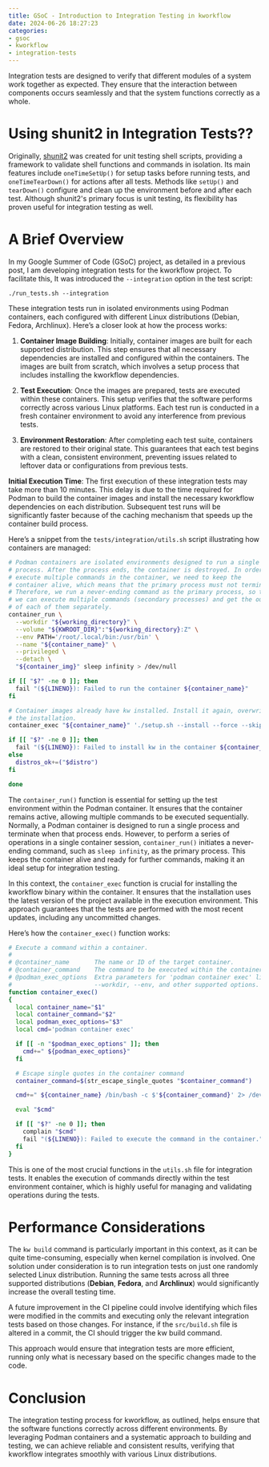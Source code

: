 ```yaml
---
title: GSoC - Introduction to Integration Testing in kworkflow
date: 2024-06-26 18:27:23
categories:
- gsoc
- kworkflow
- integration-tests
---
```


Integration tests are designed to verify that different modules of a system
work together as expected. They ensure that the interaction between components
occurs seamlessly and that the system functions correctly as a whole.

# Using shunit2 in Integration Tests??

Originally, [shunit2](https://github.com/kward/shunit2) was created for unit
testing shell scripts, providing a framework to validate shell functions and
commands in isolation. Its main features include `oneTimeSetUp()` for setup
tasks before running tests, and `oneTimeTearDown()` for actions after all
tests. Methods like `setUp()` and `tearDown()` configure and clean up the
environment before and after each test. Although shunit2's primary focus is
unit testing, its flexibility has proven useful for integration testing as
well.

# A Brief Overview

In my Google Summer of Code (GSoC) project, as detailed in a previous post, I
am developing integration tests for the kworkflow project. To facilitate this,
It was introduced the `--integration` option in the test script:

```
./run_tests.sh --integration
```

These integration tests run in isolated environments using Podman containers,
each configured with different Linux distributions (Debian, Fedora, Archlinux).
Here’s a closer look at how the process works:

1. **Container Image Building**: Initially, container images are built for each
   supported distribution. This step ensures that all necessary dependencies
   are installed and configured within the containers. The images are built from
   scratch, which involves a setup process that includes installing the kworkflow
   dependencies.

2. **Test Execution**: Once the images are prepared, tests are executed within
   these containers. This setup verifies that the software performs correctly
   across various Linux platforms. Each test run is conducted in a fresh container
   environment to avoid any interference from previous tests.

3. **Environment Restoration**: After completing each test suite, containers
   are restored to their original state. This guarantees that each test begins
   with a clean, consistent environment, preventing issues related to leftover
   data or configurations from previous tests.


**Initial Execution Time**: The first execution of these integration tests may take
more than 10 minutes. This delay is due to the time required for Podman to
build the container images and install the necessary kworkflow dependencies on
each distribution. Subsequent test runs will be significantly faster because of
the caching mechanism that speeds up the container build process.


Here’s a snippet from the `tests/integration/utils.sh` script illustrating how
containers are managed:

```bash
# Podman containers are isolated environments designed to run a single
# process. After the process ends, the container is destroyed. In order to
# execute multiple commands in the container, we need to keep the
# container alive, which means that the primary process must not terminate.
# Therefore, we run a never-ending command as the primary process, so that
# we can execute multiple commands (secondary processes) and get the output
# of each of them separately.
container_run \
  --workdir "${working_directory}" \
  --volume "${KWROOT_DIR}":"${working_directory}:Z" \
  --env PATH='/root/.local/bin:/usr/bin' \
  --name "${container_name}" \
  --privileged \
  --detach \
  "${container_img}" sleep infinity > /dev/null

if [[ "$?" -ne 0 ]]; then
  fail "(${LINENO}): Failed to run the container ${container_name}"
fi

# Container images already have kw installed. Install it again, overwriting
# the installation.
container_exec "${container_name}" './setup.sh --install --force --skip-checks --skip-docs > /dev/null 2>&1'

if [[ "$?" -ne 0 ]]; then
  fail "(${LINENO}): Failed to install kw in the container ${container_name}"
else
  distros_ok+=("$distro")
fi

done
```

The `container_run()` function is essential for setting up the test environment
within the Podman container. It ensures that the container remains active,
allowing multiple commands to be executed sequentially. Normally, a Podman
container is designed to run a single process and terminate when that process
ends. However, to perform a series of operations in a single container session,
`container_run()` initiates a never-ending command, such as `sleep infinity`,
as the primary process. This keeps the container alive and ready for further
commands, making it an ideal setup for integration testing.

In this context, the `container_exec` function is crucial for installing the
kworkflow binary within the container. It ensures that the installation uses
the latest version of the project available in the execution environment. This
approach guarantees that the tests are performed with the most recent updates,
including any uncommitted changes.

Here’s how the `container_exec()` function works:


```bash
# Execute a command within a container.
#
# @container_name       The name or ID of the target container.
# @container_command    The command to be executed within the container.
# @podman_exec_options  Extra parameters for 'podman container exec' like
#                       --workdir, --env, and other supported options.
function container_exec()
{
  local container_name="$1"
  local container_command="$2"
  local podman_exec_options="$3"
  local cmd='podman container exec'

  if [[ -n "$podman_exec_options" ]]; then
    cmd+=" ${podman_exec_options}"
  fi

  # Escape single quotes in the container command
  container_command=$(str_escape_single_quotes "$container_command")

  cmd+=" ${container_name} /bin/bash -c $'${container_command}' 2> /dev/null"

  eval "$cmd"

  if [[ "$?" -ne 0 ]]; then
    complain "$cmd"
    fail "(${LINENO}): Failed to execute the command in the container."
  fi
}
```

This is one of the most crucial functions in the `utils.sh` file for
integration tests. It enables the execution of commands directly within the
test environment container, which is highly useful for managing and validating
operations during the tests.

# Performance Considerations

The `kw build` command is particularly important in this context, as it can be
quite time-consuming, especially when kernel compilation is involved. One
solution under consideration is to run integration tests on just one randomly
selected Linux distribution. Running the same tests across all three supported
distributions (**Debian**, **Fedora**, and **Archlinux**) would significantly
increase the overall testing time.

A future improvement in the CI pipeline could involve identifying which files
were modified in the commits and executing only the relevant integration tests
based on those changes. For instance, if the `src/build.sh` file is altered in a
commit, the CI should trigger the kw build command.

This approach would ensure that integration tests are more efficient, running
only what is necessary based on the specific changes made to the code.

# Conclusion

The integration testing process for kworkflow, as outlined, helps ensure that
the software functions correctly across different environments. By leveraging
Podman containers and a systematic approach to building and testing, we can
achieve reliable and consistent results, verifying that kworkflow integrates
smoothly with various Linux distributions.
